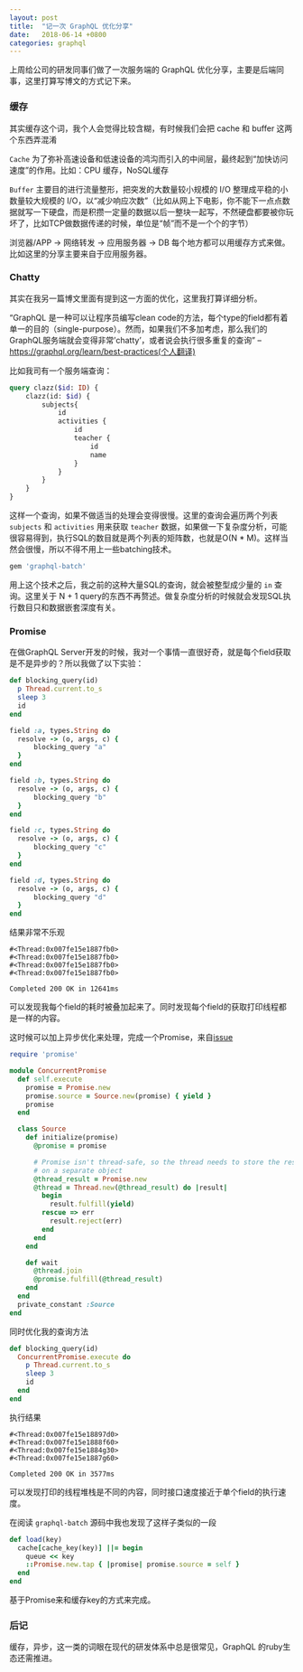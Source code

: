 ```yaml
---
layout: post
title:  "记一次 GraphQL 优化分享"
date:   2018-06-14 +0800
categories: graphql
---
```

上周给公司的研发同事们做了一次服务端的 GraphQL 优化分享，主要是后端同事，这里打算写博文的方式记下来。

### 缓存
其实缓存这个词，我个人会觉得比较含糊，有时候我们会把 cache 和 buffer 这两个东西弄混淆

`Cache` 为了弥补高速设备和低速设备的鸿沟而引入的中间层，最终起到“加快访问速度”的作用。比如：CPU 缓存，NoSQL缓存

`Buffer` 主要目的进行流量整形，把突发的大数量较小规模的 I/O 整理成平稳的小数量较大规模的 I/O，以“减少响应次数”（比如从网上下电影，你不能下一点点数据就写一下硬盘，而是积攒一定量的数据以后一整块一起写，不然硬盘都要被你玩坏了，比如TCP做数据传递的时候，单位是“帧”而不是一个个的字节）

浏览器/APP -> 网络转发 -> 应用服务器 -> DB 每个地方都可以用缓存方式来做。比如这里的分享主要来自于应用服务器。

### Chatty
其实在我另一篇博文里面有提到这一方面的优化，这里我打算详细分析。

“GraphQL 是一种可以让程序员编写clean code的方法，每个type的field都有着单一的目的（single-purpose）。然而，如果我们不多加考虑，那么我们的GraphQL服务端就会变得非常’chatty’，或者说会执行很多重复的查询” – https://graphql.org/learn/best-practices(个人翻译)

比如我司有一个服务端查询：

```graphql
query clazz($id: ID) {
    clazz(id: $id) {
        subjects{
            id
            activities {
                id
                teacher {
                    id
                    name
                }
            }
        }
    }
}
```
这样一个查询，如果不做适当的处理会变得很慢。这里的查询会遍历两个列表 `subjects` 和 `activities` 用来获取 `teacher` 数据，如果做一下复杂度分析，可能很容易得到，执行SQL的数目就是两个列表的矩阵数，也就是O(N * M)。这样当然会很慢，所以不得不用上一些batching技术。

```ruby
gem 'graphql-batch'
```

用上这个技术之后，我之前的这种大量SQL的查询，就会被整型成少量的 `in` 查询。这里关于 N + 1 query的东西不再赘述。做复杂度分析的时候就会发现SQL执行数目只和数据嵌套深度有关。

### Promise
在做GraphQL Server开发的时候，我对一个事情一直很好奇，就是每个field获取是不是异步的？所以我做了以下实验：

``` ruby
def blocking_query(id)
  p Thread.current.to_s
  sleep 3
  id
end

field :a, types.String do
  resolve -> (o, args, c) {
      blocking_query "a"
  }
end

field :b, types.String do
  resolve -> (o, args, c) {
      blocking_query "b"
  }
end

field :c, types.String do
  resolve -> (o, args, c) {
      blocking_query "c"
  }
end

field :d, types.String do
  resolve -> (o, args, c) {
      blocking_query "d"
  }
end

```

结果非常不乐观

```shell
#<Thread:0x007fe15e1887fb0>
#<Thread:0x007fe15e1887fb0>
#<Thread:0x007fe15e1887fb0>
#<Thread:0x007fe15e1887fb0>

Completed 200 OK in 12641ms
```

可以发现我每个field的耗时被叠加起来了。同时发现每个field的获取打印线程都是一样的内容。

这时候可以加上异步优化来处理，完成一个Promise，来自[issue](https://github.com/lgierth/promise.rb/issues/23#issuecomment-276437726)

```ruby
require 'promise'

module ConcurrentPromise
  def self.execute
    promise = Promise.new
    promise.source = Source.new(promise) { yield }
    promise
  end

  class Source
    def initialize(promise)
      @promise = promise

      # Promise isn't thread-safe, so the thread needs to store the result
      # on a separate object
      @thread_result = Promise.new
      @thread = Thread.new(@thread_result) do |result|
        begin
          result.fulfill(yield)
        rescue => err
          result.reject(err)
        end
      end
    end

    def wait
      @thread.join
      @promise.fulfill(@thread_result)
    end
  end
  private_constant :Source
end
```
同时优化我的查询方法
```ruby
def blocking_query(id)
  ConcurrentPromise.execute do
    p Thread.current.to_s
    sleep 3
    id
  end
end
```
执行结果

```shell
#<Thread:0x007fe15e18897d0>
#<Thread:0x007fe15e1888f60>
#<Thread:0x007fe15e1884g30>
#<Thread:0x007fe15e1887g60>

Completed 200 OK in 3577ms
```
可以发现打印的线程堆栈是不同的内容，同时接口速度接近于单个field的执行速度。

在阅读 `graphql-batch` 源码中我也发现了这样子类似的一段
```ruby
def load(key)
  cache[cache_key(key)] ||= begin
    queue << key
    ::Promise.new.tap { |promise| promise.source = self }
  end
end
```
基于Promise来和缓存key的方式来完成。

### 后记
缓存，异步，这一类的词眼在现代的研发体系中总是很常见，GraphQL 的ruby生态还需推进。

